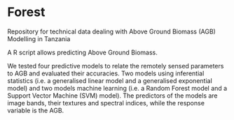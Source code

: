 # Forest
Repository for technical data dealing with Above Ground Biomass (AGB) Modelling in Tanzania

A R script allows predicting Above Ground Biomass.

We tested four predictive models to relate the remotely sensed parameters to AGB and evaluated their accuracies. Two models using inferential statistics (i.e. a generalised linear model and a generalised exponential model) and two models machine learning (i.e. a Random Forest model and a Support Vector Machine (SVM) model). The predictors of the models are image bands, their textures and spectral indices, while the response variable is the AGB.

